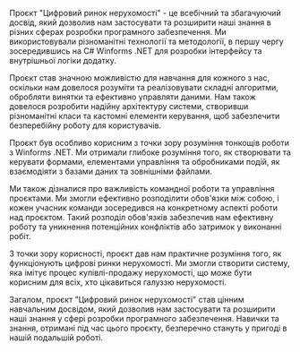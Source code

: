 Проєкт "Цифровий ринок нерухомості" - це всебічний та збагачуючий досвід, який дозволив нам застосувати та розширити наші знання в різних сферах розробки програмного забезпечення. Ми використовували різноманітні технології та методології, в першу чергу зосередившись на C# Winforms .NET для розробки інтерфейсу та внутрішньої логіки додатку.

Проєкт став значною можливістю для навчання для кожного з нас, оскільки нам довелося розуміти та реалізовувати складні алгоритми, обробляти винятки та ефективно управляти даними. Нам також довелося розробити надійну архітектуру системи, створивши різноманітні класи та кастомні елементи керування, щоб забезпечити безперебійну роботу для користувачів.

Проєкт був особливо корисним з точки зору розуміння тонкощів роботи з Winforms .NET. Ми отримали глибоке розуміння того, як створювати та керувати формами, елементами управління та обробниками подій, як взаємодіяти з базами даних та зовнішніми файлами.

Ми також дізналися про важливість командної роботи та управління проєктами. Ми змогли ефективно розподілити обов'язки між собою, і кожен учасник команди зосередився на конкретному аспекті роботи над проєктом. Такий розподіл обов'язків забезпечив нам ефективну роботу та уникнення потенційних конфліктів або затримок у виконанні робіт.

З точки зору корисності, проєкт дав нам практичне розуміння того, як функціонують цифрові ринки нерухомості. Ми змогли створити систему, яка імітує процес купівлі-продажу нерухомості, що може бути корисним для всіх, хто цікавиться галуззю нерухомості.

Загалом, проєкт "Цифровий ринок нерухомості" став цінним навчальним досвідом, який дозволив нам застосувати та розширити наші знання у сфері розробки програмного забезпечення. Навички та знання, отримані під час цього проєкту, безперечно стануть у пригоді в нашій подальшій роботі.
